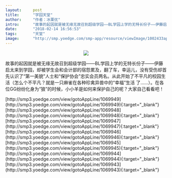```yaml
---
layout:     post
title:      "学园天堂"
author:     "作者：冰栗优"
intro:      "故事的起因就是被无缘无故召到超级学园——BL学园上学的无特长份子——伊藤启太来到学园，却被学生会和会计部的宿怨累及，翻了车，幸运儿，没有受伤却首 先认识了“第一美貌”人士和“保护协会”忠实会员两名。从此开始了不平凡的校园生活（怎么个不平凡？就是一只麻雀在各种珍禽异兽中的“幸福”生活 了……）。在各位GG纷纷化身为“狼”的时候，小小羊是如何来保护自己的呢？大家自己看看吧！"
date:       "2018-02-14 16:56:53"
tags:       "天堂"
image:      "http://smp.yoedge.com/smp-app/resource/viewImage/1002433appline.png"
---
```

<div style="text-align: center">
<p><img src="http://smp.yoedge.com/smp-app/resource/viewImage/1002433appline.png"/></p>
</div>
<p class="post-meta">
<span>故事的起因就是被无缘无故召到超级学园——BL学园上学的无特长份子——伊藤启太来到学园，却被学生会和会计部的宿怨累及，翻了车，幸运儿，没有受伤却首 先认识了“第一美貌”人士和“保护协会”忠实会员两名。从此开始了不平凡的校园生活（怎么个不平凡？就是一只麻雀在各种珍禽异兽中的“幸福”生活 了……）。在各位GG纷纷化身为“狼”的时候，小小羊是如何来保护自己的呢？大家自己看看吧！</span>
</p>
[http://smp3.yoedge.com/view/gotoAppLine/1069949](http://smp3.yoedge.com/view/gotoAppLine/1069949){:target="_blank"}
[http://smp3.yoedge.com/view/gotoAppLine/1069948](http://smp3.yoedge.com/view/gotoAppLine/1069948){:target="_blank"}
[http://smp3.yoedge.com/view/gotoAppLine/1069947](http://smp3.yoedge.com/view/gotoAppLine/1069947){:target="_blank"}
[http://smp3.yoedge.com/view/gotoAppLine/1069946](http://smp3.yoedge.com/view/gotoAppLine/1069946){:target="_blank"}
[http://smp3.yoedge.com/view/gotoAppLine/1069945](http://smp3.yoedge.com/view/gotoAppLine/1069945){:target="_blank"}
[http://smp3.yoedge.com/view/gotoAppLine/1069944](http://smp3.yoedge.com/view/gotoAppLine/1069944){:target="_blank"}
[http://smp3.yoedge.com/view/gotoAppLine/1069943](http://smp3.yoedge.com/view/gotoAppLine/1069943){:target="_blank"}


